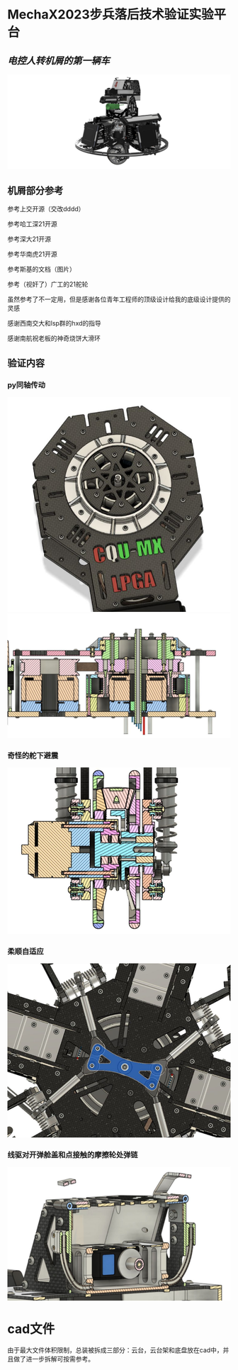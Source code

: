 # MechaX2023步兵**落后技术**验证实验平台
 
## *电控人转机屑的第一辆车*

![总装渲染图](/cad/总什么总装v25.jpg "总装渲染图")

## 机屑部分参考

参考上交开源（交改dddd）

参考哈工深21开源

参考深大21开源

参考华南虎21开源

参考斯基的文档（图片）

参考（视奸了）广工的21舵轮

虽然参考了不一定用，但是感谢各位青年工程师的顶级设计给我的底级设计提供的灵感

感谢西南交大和lsp群的hxd的指导

感谢南航祝老板的神奇烧饼大滑环


## 验证内容

### py同轴传动

![转台图](/cad/py转台/转台俯视图.jpg "转台图")
![转台剖视图](/cad/py转台/同轴截面.jpg "转台渲染图")

### 奇怪的舵下避震

![轮系剖视图](/cad/轮组/轮系截面.jpg "轮系截面图")

### 柔顺自适应

![自适应图](/cad/轮组/自适应结构.jpg "自适应图")

### 线驱对开弹舱盖和点接触的摩擦轮处弹链

![对开弹舱图](/cad/发射/拉线对开舱盖.jpg "拉线对开弹舱")

# cad文件
由于最大文件体积限制，总装被拆成三部分：云台，云台架和底盘放在cad中，并且做了进一步拆解可按需参考。

